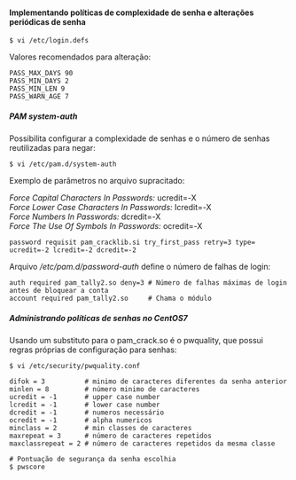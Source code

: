 #### Implementando políticas de complexidade de senha e alterações periódicas de senha

```
$ vi /etc/login.defs
```

Valores recomendados para alteração:
```
PASS_MAX_DAYS 90
PASS_MIN_DAYS 2
PASS_MIN_LEN 9
PASS_WARN_AGE 7
```

##### PAM system-auth

Possibilita configurar a complexidade de senhas e o número de senhas reutilizadas para negar:

```
$ vi /etc/pam.d/system-auth
```
<p>
Exemplo de parâmetros no arquivo supracitado:

*Force Capital Characters In Passwords:* ucredit=-X<br />
*Force Lower Case Characters In Passwords:* Icredit=-X<br />
*Force Numbers In Passwords:* dcredit=-X<br />
*Force The Use Of Symbols In Passwords:* ocredit=-X
</p>

```
password requisit pam_cracklib.si try_first_pass retry=3 type= ucredit=-2 lcredit=-2 dcredit=-2
```

Arquivo */etc/pam.d/password-auth* define o número de falhas de login:

```
auth required pam_tally2.so deny=3 # Número de falhas máximas de login antes de bloquear a conta
account required pam_tally2.so     # Chama o módulo
```

##### Administrando políticas de senhas no CentOS7

Usando um substituto para o pam_crack.so é o pwquality, que possui regras próprias de configuração para senhas:
```
$ vi /etc/security/pwquality.conf

difok = 3          # minimo de caracteres diferentes da senha anterior
minlen = 8         # número minimo de caracteres
ucredit = -1       # upper case number
lcredit = -1       # lower case number
dcredit = -1       # numeros necessário
ocredit = -1       # alpha numericos
minclass = 2       # min classes de caracteres
maxrepeat = 3 	   # número de caracteres repetidos
maxclassrepeat = 2 # número de caracteres repetidos da mesma classe

# Pontuação de segurança da senha escolhia
$ pwscore
```
